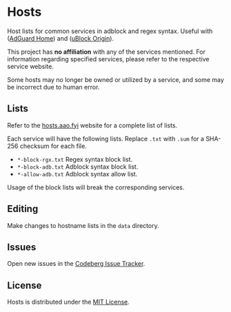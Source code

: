 # Hosts
Host lists for common services in adblock and regex syntax. Useful with ([AdGuard Home](https://github.com/AdguardTeam/AdGuardHome)) and ([uBlock Origin](https://github.com/gorhill/uBlock/)).

This project has **no affiliation** with any of the services mentioned. For information regarding specified services, please refer to the respective service website.

Some hosts may no longer be owned or utilized by a service, and some may be incorrect due to human error.

## Lists
Refer to the [hosts.aao.fyi](https://hosts.aao.fyi/) website for a complete list of lists.

Each service will have the following lists. Replace `.txt` with `.sum` for a SHA-256 checksum for each file.

+ `*-block-rgx.txt` Regex syntax block list.
+ `*-block-adb.txt` Adblock syntax block list.
+ `*-allow-adb.txt` Adblock syntax allow list.

Usage of the block lists will break the corresponding services.

## Editing
Make changes to hostname lists in the `data` directory.

## Issues
Open new issues in the [Codeberg Issue Tracker](https://codeberg.org/aao-fyi/hosts/issues).

## License
Hosts is distributed under the [MIT License](https://codeberg.org/aao-fyi/hosts/src/branch/main/LICENSE).
